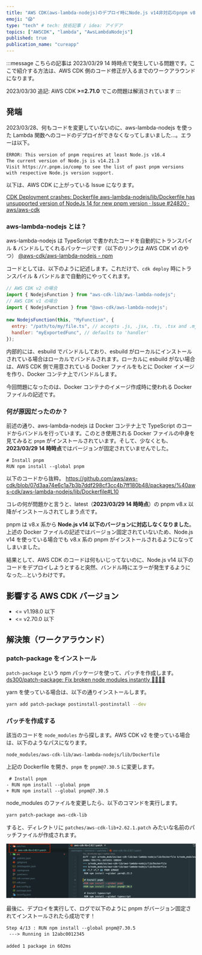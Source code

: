```yaml
---
title: "AWS CDK(aws-lambda-nodejs)のデプロイ時にNode.js v14非対応のpnpm v8が使われエラーになる問題を解消"
emoji: "😱"
type: "tech" # tech: 技術記事 / idea: アイデア
topics: ["AWSCDK", "lambda", "AwsLambdaNodejs"]
published: true
publication_name: "cureapp"
---
```


:::message
こちらの記事は 2023/03/29 14 時時点で発生している問題です。ここで紹介する方法は、AWS CDK 側のコード修正が入るまでのワークアラウンドになります。

2023/03/30 追記: AWS CDK **>=2.71.0** でこの問題は解消されています
:::

## 発端

2023/03/28、何もコードを変更していないのに、aws-lambda-nodejs を使った Lambda 関数へのコードのデプロイができなくなってしまいました…。エラーは以下。

```
ERROR: This version of pnpm requires at least Node.js v16.4
The current version of Node.js is v14.21.3
Visit https://r.pnpm.io/comp to see the list of past pnpm versions with respective Node.js version support.
```

以下は、AWS CDK に上がっている Issue になります。

[CDK Deployment crashes: Dockerfile aws-lambda-nodejs/lib/Dockerfile has unsupported version of NodeJs 14 for new pnpm version · Issue #24820 · aws/aws-cdk](https://github.com/aws/aws-cdk/issues/24820)

### aws-lambda-nodejs とは？

aws-lambda-nodejs は TypeScript で書かれたコードを自動的にトランスパイル & バンドルしてくれるパッケージです（以下のリンクは AWS CDK v1 のやつ）
[@aws-cdk/aws-lambda-nodejs - npm](https://www.npmjs.com/package/@aws-cdk/aws-lambda-nodejs)

コードとしては、以下のように記述します。これだけで、`cdk deploy` 時にトランスパイル & バンドルまで自動的にやってくれます。

```javascript
// AWS CDK v2 の場合
import { NodejsFunction } from "aws-cdk-lib/aws-lambda-nodejs";
// AWS CDK v1 の場合
import { NodejsFunction } from "@aws-cdk/aws-lambda-nodejs";

new NodejsFunction(this, "MyFunction", {
  entry: "/path/to/my/file.ts", // accepts .js, .jsx, .ts, .tsx and .mjs files
  handler: "myExportedFunc", // defaults to 'handler'
});
```

内部的には、esbuild でバンドルしており、esbuild がローカルにインストールされている場合はローカルでバンドルされます。ローカルに esbuild がない場合は、AWS CDK 側で用意されている Docker ファイルをもとに Docker イメージを作り、Docker コンテナ上でバンドルします。

今回問題になったのは、Docker コンテナのイメージ作成時に使われる Docker ファイルの記述です。

### 何が原因だったのか？

前述の通り、aws-lambda-nodejs は Docker コンテナ上で TypeScript のコードからバンドルを行っています。このとき使用される Docker ファイルの中身を見てみると `pnpm` がインストールされています。そして、少なくとも、**2023/03/29 14 時時点**ではバージョンが固定されていませんでした。

```docker
# Install pnpm
RUN npm install --global pnpm
```

以下のコードから抜粋。
https://github.com/aws/aws-cdk/blob/07d3aa74e6c1a7b3b7ddf298cf3cc4b7ff180b48/packages/%40aws-cdk/aws-lambda-nodejs/lib/Dockerfile#L10

コレの何が問題かと言うと、latest（**2023/03/29 14 時時点**）の pnpm v8.x 以降がインストールされてしまう点です。

pnpm は v8.x 系から **Node.js v14 以下のバージョンに対応しなくなりました**。上述の Docker ファイルの記述ではバージョン固定されていないため、Node.js v14 を使っている場合でも v8.x 系の pnpm がインストールされるようになってしまいました。

結果として、AWS CDK のコードは何もいじってないのに、Node.js v14 以下のコードをデプロイしようとすると突然、バンドル時にエラーが発生するようになった…というわけです。

## 影響する AWS CDK バージョン

- <= v1.198.0 以下
- <= v2.70.0 以下

## 解決策（ワークアラウンド）

### patch-package をインストール

`patch-package` という npm パッケージを使って、パッチを作成します。
[ds300/patch-package: Fix broken node modules instantly 🏃🏽‍♀️💨](https://github.com/ds300/patch-package#set-up)

yarn を使っている場合は、以下の通りインストールします。

```bash
yarn add patch-package postinstall-postinstall --dev
```

### パッチを作成する

該当のコードを `node_modules` から探します。AWS CDK v2 を使っている場合は、以下のようなパスになります。

```
node_modules/aws-cdk-lib/aws-lambda-nodejs/lib/Dockerfile
```

上記の Dockerfile を開き、`pnpm` を `pnpm@7.30.5` に変更します。

```
 # Install pnpm
- RUN npm install --global pnpm
+ RUN npm install --global pnpm@7.30.5
```

node_modules のファイルを変更したら、以下のコマンドを実行します。

```bash
yarn patch-package aws-cdk-lib
```

すると、ディレクトリに `patches/aws-cdk-lib+2.62.1.patch` みたいな名前のパッチファイルが作成されます。

![](/images/aws-lambda-nodejs-pnpm-error/patch_img.png)

最後に、デプロイを実行して、ログで以下のように pnpm がバージョン固定されてインストールされたら成功です！

```
Step 4/13 : RUN npm install --global pnpm@7.30.5
 ---> Running in 12abc0012345

added 1 package in 602ms
```
